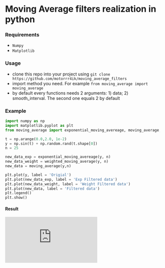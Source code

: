 # Moving Average filters realization in python
### Requirements
* `Numpy`
* `Matplotlib`
### Usage 
* clone this repo into your project using `git clone https://github.com/motorrr4ik/moving_average_filters` 
* import method you need. For example `from moving_average import moving_average`
* by default every functions needs 2 arguments: 1) data; 2) smooth_interval. The second one equals 2 by default
### Example 
```python
import numpy as np
import matplotlib.pyplot as plt
from moving_average import exponential_moving_avereage, moving_average, weighted_moving_average

t = np.arange(0.0,2.0, 1e-2)
y = np.sin(t) + np.random.rand(t.shape[0])
n = 25

new_data_exp = exponential_moving_avereage(y, n)
new_data_weight = weighted_moving_average(y, n)
new_data = moving_average(y,n)

plt.plot(y, label = 'Origial')
plt.plot(new_data_exp, label = 'Exp Filtered data')
plt.plot(new_data_weight, label = 'Weight Filtered data')
plt.plot(new_data, label = 'Filtered data')
plt.legend()
plt.show()
```
#### Result
![Result image](https://hostingkartinok.com/show-image.php?id=f665dfb1b434efd1d356eabeb9809e3b)
